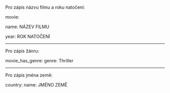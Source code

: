 Pro zápis názvu filmu a roku natočení:

movie:

  name: NÁZEV FILMU
  
  year: ROK NATOČENÍ

---------------------------------------

Pro zápis žánru:

  movie_has_genre:
    genre: Thriller

----------------------------------------

Pro zápis jména země:

  country:
    name: JMÉNO ZEMĚ 
